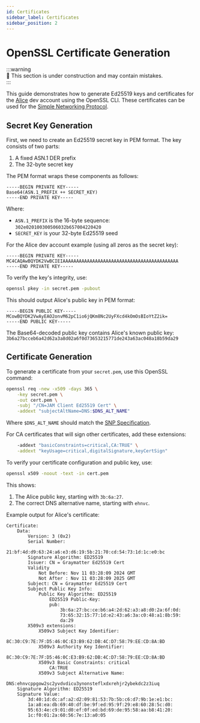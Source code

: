 ```yaml
---
id: Certificates
sidebar_label: Certificates
sidebar_position: 2
---
```


# OpenSSL Certificate Generation

:::warning  
🚧 This section is under construction and may contain mistakes.  
:::

This guide demonstrates how to generate Ed25519 keys and certificates for the [Alice](/basics/dev-accounts#alice) dev account using the OpenSSL CLI. These certificates can be used for the [Simple Networking Protocol](/advanced/networking/SNP#encryption-and-handshake).

## Secret Key Generation

First, we need to create an Ed25519 secret key in PEM format. The key consists of two parts:
1. A fixed ASN.1 DER prefix
2. The 32-byte secret key

The PEM format wraps these components as follows:

```pre
-----BEGIN PRIVATE KEY-----
Base64(ASN.1_PREFIX ++ SECRET_KEY)
-----END PRIVATE KEY-----
```

Where:
- `ASN.1_PREFIX` is the 16-byte sequence: `302e020100300506032b657004220420`
- `SECRET_KEY` is your 32-byte Ed25519 seed

For the Alice dev account example (using all zeros as the secret key):

```pre
-----BEGIN PRIVATE KEY-----
MC4CAQAwBQYDK2VwBCIEIAAAAAAAAAAAAAAAAAAAAAAAAAAAAAAAAAAAAAAAAAAA
-----END PRIVATE KEY-----
```

To verify the key's integrity, use:
```bash
openssl pkey -in secret.pem -pubout
```

This should output Alice's public key in PEM format:
```pre
-----BEGIN PUBLIC KEY-----
MCowBQYDK2VwAyEAO2onvM62pC1io6jQKm8Nc2UyFXcd4kOmOsBIoYtZ2ik=
-----END PUBLIC KEY-----
```

The Base64-decoded public key contains Alice's known public key:
`3b6a27bcceb6a42d62a3a8d02a6f0d73653215771de243a63ac048a18b59da29`

## Certificate Generation

To generate a certificate from your `secret.pem`, use this OpenSSL command:

```bash
openssl req -new -x509 -days 365 \
    -key secret.pem \
    -out cert.pem \
    -subj "/CN=JAM Client Ed25519 Cert" \
    -addext "subjectAltName=DNS:$DNS_ALT_NAME"
```

Where `$DNS_ALT_NAME` should match the [SNP Specification](/advanced/networking/SNP#encryption-and-handshake).

For CA certificates that will sign other certificates, add these extensions:

```bash
    -addext "basicConstraints=critical,CA:TRUE" \
    -addext "keyUsage=critical,digitalSignature,keyCertSign"
```

To verify your certificate configuration and public key, use:

```bash
openssl x509 -noout -text -in cert.pem
```

This shows:
1. The Alice public key, starting with `3b:6a:27`.
3. The correct DNS alternative name, starting with `ehnvc`.

Example output for Alice's certificate:
```pre
Certificate:
    Data:
        Version: 3 (0x2)
        Serial Number:
            21:bf:4d:d9:63:24:a6:e3:d6:19:5b:21:70:cd:54:73:1d:1c:e0:bc
        Signature Algorithm: ED25519
        Issuer: CN = Graymatter Ed25519 Cert
        Validity
            Not Before: Nov 11 03:28:09 2024 GMT
            Not After : Nov 11 03:28:09 2025 GMT
        Subject: CN = Graymatter Ed25519 Cert
        Subject Public Key Info:
            Public Key Algorithm: ED25519
                ED25519 Public-Key:
                pub:
                    3b:6a:27:bc:ce:b6:a4:2d:62:a3:a8:d0:2a:6f:0d:
                    73:65:32:15:77:1d:e2:43:a6:3a:c0:48:a1:8b:59:
                    da:29
        X509v3 extensions:
            X509v3 Subject Key Identifier: 
                8C:30:C9:7E:7F:D5:46:0C:E3:B9:62:DB:4C:D7:58:79:EE:CD:8A:BD
            X509v3 Authority Key Identifier: 
                8C:30:C9:7E:7F:D5:46:0C:E3:B9:62:DB:4C:D7:58:79:EE:CD:8A:BD
            X509v3 Basic Constraints: critical
                CA:TRUE
            X509v3 Subject Alternative Name: 
                DNS:ehnvcppgow2sc2yvdvdicu3ynonsteflxdxrehjr2ybekdc2z3iuq
    Signature Algorithm: ED25519
    Signature Value:
        3d:40:1d:dc:af:a2:d2:09:81:53:7b:5b:c6:d7:9b:1e:e1:bc:
        1a:a8:ea:db:69:40:df:be:9f:ed:95:9f:29:e8:60:28:5c:d0:
        95:63:4e:c9:01:d0:ef:0f:ed:bd:69:de:95:58:aa:b8:41:20:
        1c:f0:01:2a:60:56:7e:13:a0:05
```
